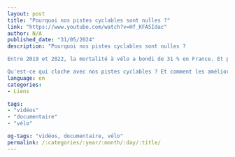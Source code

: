 ```yaml
---
layout: post
title: "Pourquoi nos pistes cyclables sont nulles ?"
link: "https://www.youtube.com/watch?v=Hf_KFA5Idac"
author: N/A
published_date: "31/05/2024"
description: "Pourquoi nos pistes cyclables sont nulles ?

Entre 2019 et 2022, la mortalité à vélo a bondi de 31 % en France. Et pour cause, nos pistes cyclables sont dangereuses. Le résultat de décisions politiques prises dans les années 70 en faveur du modèle tout-voiture, qui ont grandement retardé la modernisation de nos infrastructures. Mais tandis que la France tournait le dos aux vélos, d'autres pays ont fait de la construction de pistes cyclables une spécialité.

Qu'est-ce qui cloche avec nos pistes cyclables ? Et comment les améliorer ? On vous emmène à Copenhague, voir comment la capitale danoise est devenue l'eldorado des cyclistes, mais aussi - et c'est moins connu -, comment des villes comme Bogota ou Séville ont viré cyclistes en deux temps trois mouvements."
language: en
categories:
- Liens

tags:
- "vidéos"
- "documentaire"
- "vélo"

og-tags: "vidéos, documentaire, vélo"
permalink: /:categories/:year/:month/:day/:title/
---
```

